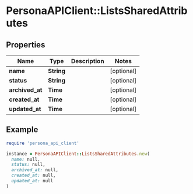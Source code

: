 # PersonaAPIClient::ListsSharedAttributes

## Properties

| Name | Type | Description | Notes |
| ---- | ---- | ----------- | ----- |
| **name** | **String** |  | [optional] |
| **status** | **String** |  | [optional] |
| **archived_at** | **Time** |  | [optional] |
| **created_at** | **Time** |  | [optional] |
| **updated_at** | **Time** |  | [optional] |

## Example

```ruby
require 'persona_api_client'

instance = PersonaAPIClient::ListsSharedAttributes.new(
  name: null,
  status: null,
  archived_at: null,
  created_at: null,
  updated_at: null
)
```

